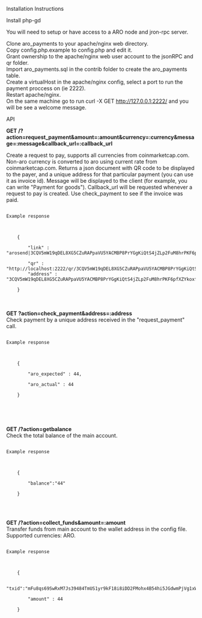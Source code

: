 Installation Instructions

Install php-gd<br>

You will need to setup or have access to a ARO node and jron-rpc server.<br>

Clone aro_payments to your apache/nginx web directory.<br>
Copy config.php.example to config.php and edit it.<br>
Grant ownership to the apache/nginx web user account to the jsonRPC and qr folder.<br>
Import aro_payments.sql in the contrib folder to create the aro_payments table.<br>
Create a virtualHost in the apache/nginx config, select a port to run the payment proccess on (ie 2222).<br>
Restart apache/nginx.<br>
On the same machine go to run curl -X GET http://127.0.0.1:2222/ and you will be see a welcome message.<br>

API<br>

<b>GET /?action=request_payment&amount=:amount&currency=:currency&message=:message&callback_url=:callback_url</b><br>

Create a request to pay, supports all currencies from coinmarketcap.com. Non-aro currency is converted to aro using current rate from coinmarketcap.com. Returns a json document with QR code to be displayed to the payer, and a unique address for that particular payment (you can use it as invoice id). Message will be displayed to the client (for example, you can write "Payment for goods"). Callback_url will be requested whenever a request to pay is created. Use check_payment to see if the invoice was paid.<br>
<pre>
<code>
Example response<br>
<br>
	{	<br>
		"link" : "arosend|3CQV5mW19qDEL8XG5CZuRAPpaVU5YACMBP8PrYGgKiQtS4jZLp2FuM8hrPKF6pfXZYkoxf1nswJnLPuCaRncM1B1|44|love%20you%20mom",<br>
		"qr" : "http://localhost:2222/qr/3CQV5mW19qDEL8XG5CZuRAPpaVU5YACMBP8PrYGgKiQtS4jZLp2FuM8hrPKF6pfXZYkoxf1nswJnLPuCaRncM1B1.png",
		"address" : "3CQV5mW19qDEL8XG5CZuRAPpaVU5YACMBP8PrYGgKiQtS4jZLp2FuM8hrPKF6pfXZYkoxf1nswJnLPuCaRncM1B1"<br>
	}
</code>
</pre>
<br>
<b>GET ?action=check_payment&address=:address</b><br>
Check payment by a unique address received in the "request_payment" call.<br>
<pre>
<code>
Example response<br>
<br>
	{<br>
		"aro_expected" : 44,<br>
		"aro_actual" : 44<br>
	}<br>	
</code>
</pre>
<br>

<b>GET /?action=getbalance</b><br>
Check the total balance of the main account.
<pre>
<code>
Example response<br>
<br>
	{<br>
		"balance":"44"<br>
	}<br>
</code>
</pre>
<br>
<b>GET /?action=collect_funds&amount=:amount</b><br>
Transfer funds from main account to the wallet address in the config file. Supported currencies: ARO.<br>
<pre>
<code>
Example response<br>
<br>
	{<br>
		"txid":"mFu8qs69SwRxM7Js39484TmUS1yr9kF18i8iDD2FMohx4B54hi5JGdwmPjVg1xWnnchzh7WCaRWaxiR3KnaEzYC",<br>
		"amount" : 44<br>
	}<br>
</code>
</pre>